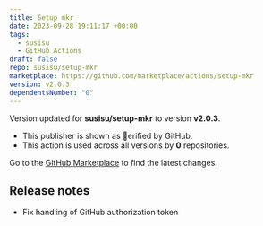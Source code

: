 ```yaml
---
title: Setup mkr
date: 2023-09-28 19:11:17 +00:00
tags:
  - susisu
  - GitHub Actions
draft: false
repo: susisu/setup-mkr
marketplace: https://github.com/marketplace/actions/setup-mkr
version: v2.0.3
dependentsNumber: "0"
---
```



Version updated for **susisu/setup-mkr** to version **v2.0.3**.
- This publisher is shown as erified by GitHub.
- This action is used across all versions by **0** repositories.

Go to the [GitHub Marketplace](https://github.com/marketplace/actions/setup-mkr) to find the latest changes.

## Release notes

- Fix handling of GitHub authorization token
